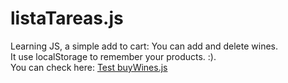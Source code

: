 # listaTareas.js
Learning JS, a simple add to cart: You can add and delete wines.    
It use localStorage to remember your products. :).  
You can check here: [Test buyWines.js](#)
